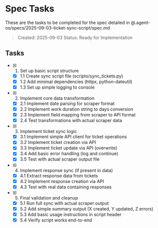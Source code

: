 # Spec Tasks

These are the tasks to be completed for the spec detailed in @.agent-os/specs/2025-09-03-ticket-sync-script/spec.md

> Created: 2025-09-03
> Status: Ready for Implementation

## Tasks

- [x] 1. Set up basic script structure
  - [x] 1.1 Create sync script file (scripts/sync_tickets.py)
  - [x] 1.2 Add minimal dependencies (httpx, python-dateutil)
  - [x] 1.3 Set up simple logging to console

- [x] 2. Implement core data transformation
  - [x] 2.1 Implement date parsing for scraper format
  - [x] 2.2 Implement work duration string to days conversion
  - [x] 2.3 Implement field mapping from scraper to API format
  - [x] 2.4 Test transformations with actual scraper data

- [x] 3. Implement ticket sync logic
  - [x] 3.1 Implement simple API client for ticket operations
  - [x] 3.2 Implement ticket creation via API
  - [x] 3.3 Implement ticket update via API (overwrite)
  - [x] 3.4 Add basic error handling (log and continue)
  - [x] 3.5 Test with actual scraper output file

- [x] 4. Implement response sync (if present in data)
  - [x] 4.1 Extract response data from tickets
  - [x] 4.2 Implement response creation via API
  - [x] 4.3 Test with real data containing responses

- [x] 5. Final validation and cleanup
  - [x] 5.1 Run full sync with actual scraper output
  - [x] 5.2 Add simple summary output (X created, Y updated, Z errors)
  - [x] 5.3 Add basic usage instructions in script header
  - [x] 5.4 Verify script works end-to-end
